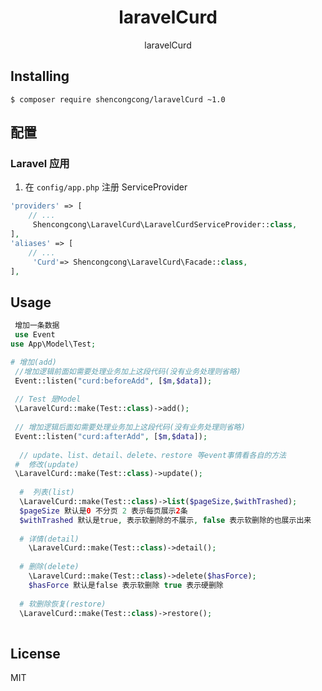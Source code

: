 <h1 align="center"> laravelCurd </h1>

<p align="center"> laravelCurd </p>


## Installing

```shell
$ composer require shencongcong/laravelCurd ~1.0
```

## 配置

### Laravel 应用

1. 在 `config/app.php` 注册 ServiceProvider

```php
'providers' => [
    // ...
     Shencongcong\LaravelCurd\LaravelCurdServiceProvider::class,
],
'aliases' => [
    // ...
     'Curd'=> Shencongcong\LaravelCurd\Facade::class,
],
```

## Usage

```php
 增加一条数据 
 use Event
use App\Model\Test;

# 增加(add)
 //增加逻辑前面如需要处理业务加上这段代码(没有业务处理则省略)
 Event::listen("curd:beforeAdd", [$m,$data]);
 
 // Test 是Model
 \LaravelCurd::make(Test::class)->add();
 
 // 增加逻辑后面如需要处理业务加上这段代码(没有业务处理则省略)
 Event::listen("curd:afterAdd", [$m,$data]);
   
  // update、list、detail、delete、restore 等event事情看各自的方法
 #  修改(update)
 \LaravelCurd::make(Test::class)->update();
 
  #  列表(list)
  \LaravelCurd::make(Test::class)->list($pageSize,$withTrashed);
  $pageSize 默认是0 不分页 2 表示每页展示2条
  $withTrashed 默认是true, 表示软删除的不展示, false 表示软删除的也展示出来
  
  # 详情(detail)
    \LaravelCurd::make(Test::class)->detail();
  
  # 删除(delete)
    \LaravelCurd::make(Test::class)->delete($hasForce);
    $hasForce 默认是false 表示软删除 true 表示硬删除
    
  # 软删除恢复(restore)
  \LaravelCurd::make(Test::class)->restore();
  
```



## License

MIT